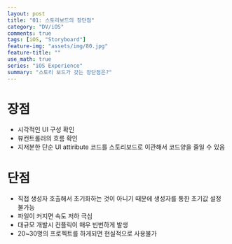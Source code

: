 ```yaml
---
layout: post
title: "01: 스토리보드의 장단점"
category: "DV/iOS"
comments: true
tags: [iOS, "Storyboard"]
feature-img: "assets/img/80.jpg"
feature-title: ""
use_math: true
series: "iOS Experience"
summary: "스토리 보드가 갖는 장단점은?"
---
```



# 장점

* 시각적인 UI 구성 확인
* 뷰컨트롤러의 흐름 확인
* 지저분한 단순 UI attiribute 코드를 스토리보드로 이관해서 코드양을 줄일 수 있음


# 단점

* 직접 생성자 호출해서 초기화하는 것이 아니기 때문에 생성자를 통한 초기값 설정 불가능
* 파일이 커지면 속도 저하 극심
* 대규모 개발시 컨플릭이 매우 빈번하게 발생
* 20~30명의 프로젝트를 하게되면 현실적으로 사용불가